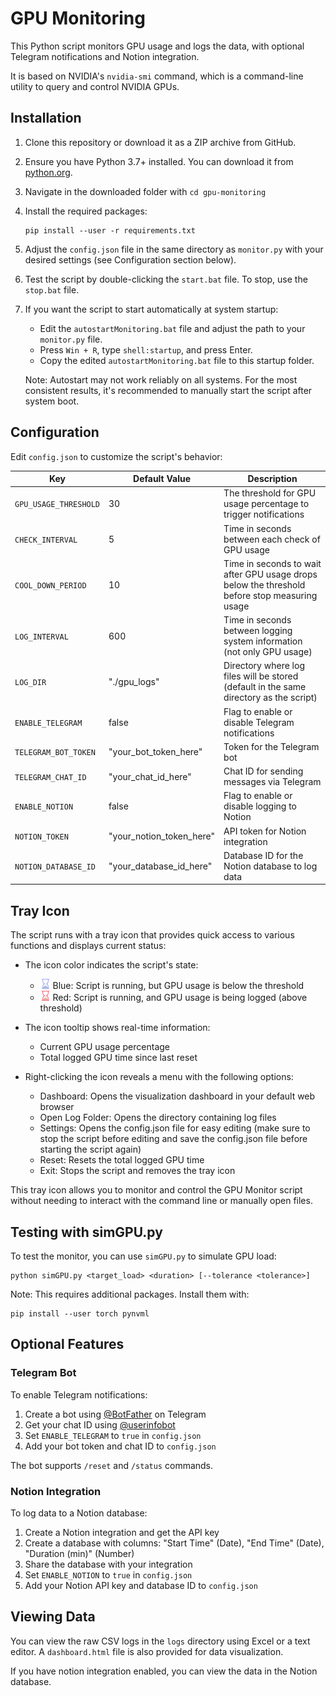 # GPU Monitoring

This Python script monitors GPU usage and logs the data, with optional Telegram notifications and Notion integration.

It is based on NVIDIA's `nvidia-smi` command, which is a command-line utility to query and control NVIDIA GPUs.

## Installation

1. Clone this repository or download it as a ZIP archive from GitHub.

2. Ensure you have Python 3.7+ installed. You can download it from [python.org](https://www.python.org/downloads/).

3. Navigate in the downloaded folder with `cd gpu-monitoring`

4. Install the required packages:

   ```
   pip install --user -r requirements.txt
   ```

5. Adjust the `config.json` file in the same directory as `monitor.py` with your desired settings (see Configuration section below).

6. Test the script by double-clicking the `start.bat` file. To stop, use the `stop.bat` file.

7. If you want the script to start automatically at system startup:
   - Edit the `autostartMonitoring.bat` file and adjust the path to your `monitor.py` file.
   - Press `Win + R`, type `shell:startup`, and press Enter.
   - Copy the edited `autostartMonitoring.bat` file to this startup folder.

   Note: Autostart may not work reliably on all systems. For the most consistent results, it's recommended to manually start the script after system boot.

## Configuration

Edit `config.json` to customize the script's behavior:

| Key                     | Default Value                               | Description                                                                                     |
|-------------------------|---------------------------------------------|-------------------------------------------------------------------------------------------------|
| `GPU_USAGE_THRESHOLD`   | 30                                          | The threshold for GPU usage percentage to trigger notifications                                 |
| `CHECK_INTERVAL`        | 5                                           | Time in seconds between each check of GPU usage                                               |
| `COOL_DOWN_PERIOD`      | 10                                          | Time in seconds to wait after GPU usage drops below the threshold before stop measuring usage  |
| `LOG_INTERVAL`          | 600                                         | Time in seconds between logging system information (not only GPU usage)                        |
| `LOG_DIR`               | "./gpu_logs"                                | Directory where log files will be stored (default in the same directory as the script)        |
| `ENABLE_TELEGRAM`       | false                                       | Flag to enable or disable Telegram notifications                                                |
| `TELEGRAM_BOT_TOKEN`    | "your_bot_token_here"                      | Token for the Telegram bot                                                                      |
| `TELEGRAM_CHAT_ID`      | "your_chat_id_here"                        | Chat ID for sending messages via Telegram                                                      |
| `ENABLE_NOTION`         | false                                      | Flag to enable or disable logging to Notion                                                    |
| `NOTION_TOKEN`          | "your_notion_token_here"                   | API token for Notion integration                                                                 |
| `NOTION_DATABASE_ID`    | "your_database_id_here"                    | Database ID for the Notion database to log data                                                |

## Tray Icon

The script runs with a tray icon that provides quick access to various functions and displays current status:

- The icon color indicates the script's state:
    - <img src="tray_icon.png" width="16" height="16" alt="Blue Icon"> Blue: Script is running, but GPU usage is below the threshold
  - <img src="tray_icon_active.png" width="16" height="16" alt="Orange Icon"> Red: Script is running, and GPU usage is being logged (above threshold)



- The icon tooltip shows real-time information:
  - Current GPU usage percentage
  - Total logged GPU time since last reset

- Right-clicking the icon reveals a menu with the following options:
  - Dashboard: Opens the visualization dashboard in your default web browser
  - Open Log Folder: Opens the directory containing log files
  - Settings: Opens the config.json file for easy editing (make sure to stop the script before editing and save the config.json file before starting the script again)
  - Reset: Resets the total logged GPU time
  - Exit: Stops the script and removes the tray icon

This tray icon allows you to monitor and control the GPU Monitor script without needing to interact with the command line or manually open files.


## Testing with simGPU.py

To test the monitor, you can use `simGPU.py` to simulate GPU load:

```
python simGPU.py <target_load> <duration> [--tolerance <tolerance>]
```

Note: This requires additional packages. Install them with:

```
pip install --user torch pynvml
```

## Optional Features

### Telegram Bot

To enable Telegram notifications:

1. Create a bot using [@BotFather](https://t.me/botfather) on Telegram
2. Get your chat ID using [@userinfobot](https://t.me/userinfobot)
3. Set `ENABLE_TELEGRAM` to `true` in `config.json`
4. Add your bot token and chat ID to `config.json`

The bot supports `/reset` and `/status` commands.

### Notion Integration

To log data to a Notion database:

1. Create a Notion integration and get the API key
2. Create a database with columns: "Start Time" (Date), "End Time" (Date), "Duration (min)" (Number)
3. Share the database with your integration
4. Set `ENABLE_NOTION` to `true` in `config.json`
5. Add your Notion API key and database ID to `config.json`

## Viewing Data

You can view the raw CSV logs in the `logs` directory using Excel or a text editor. A `dashboard.html` file is also provided for data visualization.

If you have notion integration enabled, you can view the data in the Notion database.
